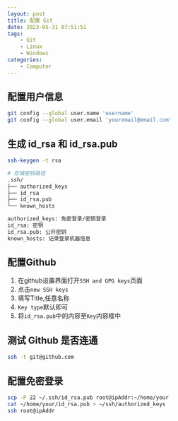 ```yaml
---
layout: post
title: 配置 Git
date: 2023-05-31 07:51:51
tags:
    - Git
    - Linux
    - Windows
categories:
    - Computer
---
```

## 配置用户信息

```bash
git config --global user.name 'username'
git config --global user.email 'youremail@email.com'
```
<!-- more -->
## 生成 id_rsa 和 id_rsa.pub 

```bash
ssh-keygen -t rsa

# 存储密钥路径
.ssh/
├── authorized_keys
├── id_rsa
├── id_rsa.pub
└── known_hosts

authorized_keys: 免密登录/密钥登录
id_rsa: 密钥
id_rsa.pub: 公开密钥
known_hosts: 记录登录机器信息
```

## 配置Github

1. 在github设置界面打开`SSH and GPG keys`页面
2. 点击`new SSH keys`
3. 填写Title,任意名称
4. `Key type`默认即可
5. 将`id_rsa.pub`中的内容至`Key`内容框中

## 测试 Github 是否连通

```bash
ssh -t git@github.com
```

## 配置免密登录

```bash
scp -P 22 ~/.ssh/id_rsa.pub root@ipAddr:~/home/your
cat ~/home/your/id_rsa.pub > ~/ssh/authorized_keys
ssh root@ipAddr
```
